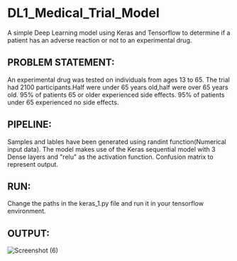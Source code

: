# DL1_Medical_Trial_Model
A simple Deep Learning model using Keras and Tensorflow to determine if a patient has an adverse reaction or not to an experimental drug.

## PROBLEM STATEMENT:
An experimental drug was tested on individuals from ages 13 to 65.
The trial had 2100 participants.Half were under 65 years old,half were over 65 years old.
95% of patients 65 or older experienced side effects. 
95% of patients under 65 experienced no side effects. 


## PIPELINE:
Samples and lables have been generated using randint function(Numerical input data).
The model makes use of the Keras sequential model with 3 Dense layers and "relu" as the activation function.
Confusion matrix to represent output.

## RUN:
Change the paths in the keras_1.py file and run it in your tensorflow environment.

 
## OUTPUT:
 ![Screenshot (6)](https://user-images.githubusercontent.com/49911931/64604572-05813680-d3e0-11e9-8572-5b0a98dcc491.png)

